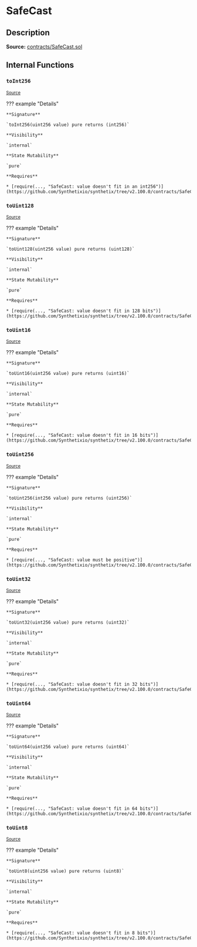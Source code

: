 # SafeCast

## Description

**Source:** [contracts/SafeCast.sol](https://github.com/Synthetixio/synthetix/tree/v2.100.0/contracts/SafeCast.sol)

## Internal Functions

### `toInt256`

<sub>[Source](https://github.com/Synthetixio/synthetix/tree/v2.100.0/contracts/SafeCast.sol#L115)</sub>

??? example "Details"

    **Signature**

    `toInt256(uint256 value) pure returns (int256)`

    **Visibility**

    `internal`

    **State Mutability**

    `pure`

    **Requires**

    * [require(..., "SafeCast: value doesn't fit in an int256")](https://github.com/Synthetixio/synthetix/tree/v2.100.0/contracts/SafeCast.sol#L116)

### `toUint128`

<sub>[Source](https://github.com/Synthetixio/synthetix/tree/v2.100.0/contracts/SafeCast.sol#L31)</sub>

??? example "Details"

    **Signature**

    `toUint128(uint256 value) pure returns (uint128)`

    **Visibility**

    `internal`

    **State Mutability**

    `pure`

    **Requires**

    * [require(..., "SafeCast: value doesn't fit in 128 bits")](https://github.com/Synthetixio/synthetix/tree/v2.100.0/contracts/SafeCast.sol#L32)

### `toUint16`

<sub>[Source](https://github.com/Synthetixio/synthetix/tree/v2.100.0/contracts/SafeCast.sol#L76)</sub>

??? example "Details"

    **Signature**

    `toUint16(uint256 value) pure returns (uint16)`

    **Visibility**

    `internal`

    **State Mutability**

    `pure`

    **Requires**

    * [require(..., "SafeCast: value doesn't fit in 16 bits")](https://github.com/Synthetixio/synthetix/tree/v2.100.0/contracts/SafeCast.sol#L77)

### `toUint256`

<sub>[Source](https://github.com/Synthetixio/synthetix/tree/v2.100.0/contracts/SafeCast.sol#L103)</sub>

??? example "Details"

    **Signature**

    `toUint256(int256 value) pure returns (uint256)`

    **Visibility**

    `internal`

    **State Mutability**

    `pure`

    **Requires**

    * [require(..., "SafeCast: value must be positive")](https://github.com/Synthetixio/synthetix/tree/v2.100.0/contracts/SafeCast.sol#L104)

### `toUint32`

<sub>[Source](https://github.com/Synthetixio/synthetix/tree/v2.100.0/contracts/SafeCast.sol#L61)</sub>

??? example "Details"

    **Signature**

    `toUint32(uint256 value) pure returns (uint32)`

    **Visibility**

    `internal`

    **State Mutability**

    `pure`

    **Requires**

    * [require(..., "SafeCast: value doesn't fit in 32 bits")](https://github.com/Synthetixio/synthetix/tree/v2.100.0/contracts/SafeCast.sol#L62)

### `toUint64`

<sub>[Source](https://github.com/Synthetixio/synthetix/tree/v2.100.0/contracts/SafeCast.sol#L46)</sub>

??? example "Details"

    **Signature**

    `toUint64(uint256 value) pure returns (uint64)`

    **Visibility**

    `internal`

    **State Mutability**

    `pure`

    **Requires**

    * [require(..., "SafeCast: value doesn't fit in 64 bits")](https://github.com/Synthetixio/synthetix/tree/v2.100.0/contracts/SafeCast.sol#L47)

### `toUint8`

<sub>[Source](https://github.com/Synthetixio/synthetix/tree/v2.100.0/contracts/SafeCast.sol#L91)</sub>

??? example "Details"

    **Signature**

    `toUint8(uint256 value) pure returns (uint8)`

    **Visibility**

    `internal`

    **State Mutability**

    `pure`

    **Requires**

    * [require(..., "SafeCast: value doesn't fit in 8 bits")](https://github.com/Synthetixio/synthetix/tree/v2.100.0/contracts/SafeCast.sol#L92)
